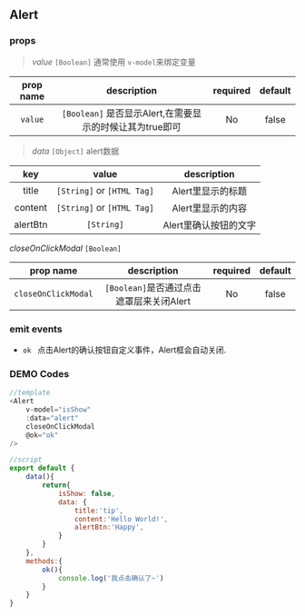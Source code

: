 ## Alert
### props
> *value* `[Boolean]` 通常使用 `v-model`来绑定变量

| prop name  |      description                         |required| default |
|:-----------:|:----------------------------------------:|:------:|:-------:|
| `value` | `[Boolean]` 是否显示Alert,在需要显示的时候让其为true即可   |   No   |  false  |

> *data* `[Object]` alert数据

| key         |            value                         |description|
|:-----------:|:----------------------------------------:|:------:|
| title       | `[String]` or `[HTML Tag]`   |   Alert里显示的标题   |
| content     | `[String]` or `[HTML Tag]`|   Alert里显示的内容    |
| alertBtn    | `[String]`|     Alert里确认按钮的文字    |

*closeOnClickModal* `[Boolean]`

| prop name  |      description                         |required| default |
|:-----------:|:----------------------------------------:|:------:|:-------:|
| `closeOnClickModal` | `[Boolean]`是否通过点击遮罩层来关闭Alert   |   No   |  false  |

### emit events
* `ok ` 点击Alert的确认按钮自定义事件，Alert框会自动关闭. 

### DEMO Codes
```javascript
//template
<Alert 
    v-model="isShow"
    :data="alert" 
    closeOnClickModal 
    @ok="ok" 
/>

//script
export default {
    data(){
        return{
            isShow: false,
            data: {
                title:'tip',
                content:'Hello World!',
                alertBtn:'Happy',
            }
        }
    },
    methods:{
        ok(){
            console.log('我点击确认了~')
        }
    }
}
```
